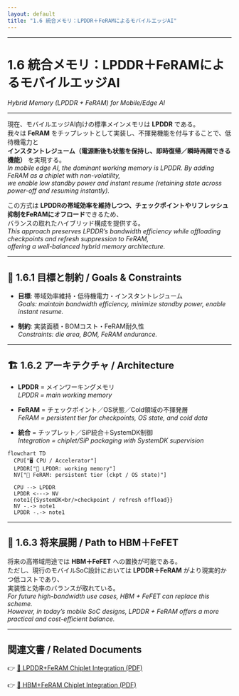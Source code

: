 ```yaml
---
layout: default
title: "1.6 統合メモリ：LPDDR＋FeRAMによるモバイルエッジAI"
---
```


---

# 1.6 統合メモリ：LPDDR＋FeRAMによるモバイルエッジAI
*Hybrid Memory (LPDDR + FeRAM) for Mobile/Edge AI*

---

現在、モバイルエッジAI向けの標準メインメモリは **LPDDR** である。  
我々は **FeRAM** をチップレットとして実装し、不揮発機能を付与することで、低待機電力と  
**インスタントレジューム（電源断後も状態を保持し、即時復帰／瞬時再開できる機能）** を実現する。  
*In mobile edge AI, the dominant working memory is LPDDR. By adding FeRAM as a chiplet with non-volatility,  
we enable low standby power and instant resume (retaining state across power-off and resuming instantly).*  

この方式は **LPDDRの帯域効率を維持しつつ、チェックポイントやリフレッシュ抑制をFeRAMにオフロード**できるため、  
バランスの取れたハイブリッド構成を提供する。  
*This approach preserves LPDDR’s bandwidth efficiency while offloading checkpoints and refresh suppression to FeRAM,  
offering a well-balanced hybrid memory architecture.*  

---

## 🎯 1.6.1 目標と制約 / Goals & Constraints

- **目標**: 帯域効率維持・低待機電力・インスタントレジューム  
*Goals: maintain bandwidth efficiency, minimize standby power, enable instant resume.*  

- **制約**: 実装面積・BOMコスト・FeRAM耐久性  
*Constraints: die area, BOM, FeRAM endurance.*  

---

## 🏗️ 1.6.2 アーキテクチャ / Architecture

- **LPDDR** = メインワーキングメモリ  
*LPDDR = main working memory*  

- **FeRAM** = チェックポイント／OS状態／Cold領域の不揮発層  
*FeRAM = persistent tier for checkpoints, OS state, and cold data*  

- **統合** = チップレット／SiP統合＋SystemDK制御  
*Integration = chiplet/SiP packaging with SystemDK supervision*  

```mermaid
flowchart TD
  CPU["🖥️ CPU / Accelerator"]
  LPDDR["📗 LPDDR: working memory"]
  NV["💾 FeRAM: persistent tier (ckpt / OS state)"]

  CPU --> LPDDR
  LPDDR <---> NV
  note1{{SystemDK<br/>checkpoint / refresh offload}}
  NV -.-> note1
  LPDDR -.-> note1
```

---

## 🚀 1.6.3 将来展開 / Path to HBM＋FeFET

将来の高帯域用途では **HBM＋FeFET** への置換が可能である。  
ただし、現行のモバイルSoC設計においては **LPDDR＋FeRAM** がより現実的かつ低コストであり、  
実装性と効率のバランスが取れている。  
*For future high-bandwidth use cases, HBM + FeFET can replace this scheme.  
However, in today’s mobile SoC designs, LPDDR + FeRAM offers a more practical and cost-efficient balance.*  

---

## 関連文書 / Related Documents

👉 [📄 LPDDR+FeRAM Chiplet Integration (PDF)](./LPDDR_FeRAM.pdf)  

👉 [📄 HBM+FeRAM Chiplet Integration (PDF)](./HBM_FeRAM_Chiplet_MobileEdgeAI.pdf)  
